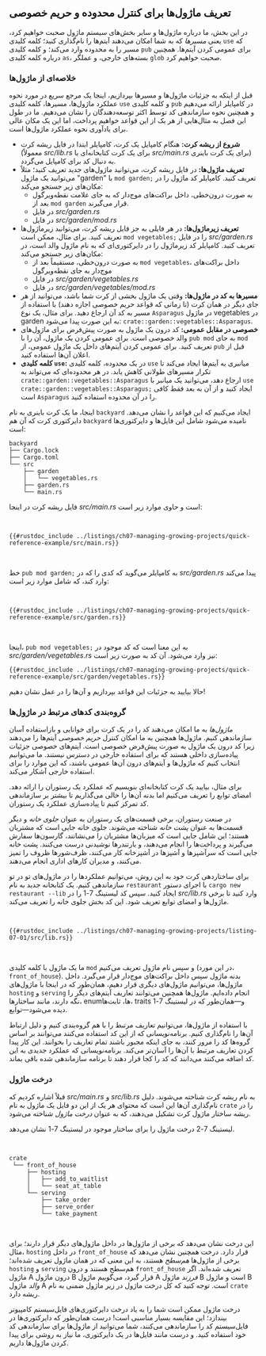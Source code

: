 ## تعریف ماژول‌ها برای کنترل محدوده و حریم خصوصی

در این بخش، ما درباره ماژول‌ها و سایر بخش‌های سیستم ماژول صحبت خواهیم کرد، یعنی _مسیرها_ که به شما امکان می‌دهند آیتم‌ها را نام‌گذاری کنید؛ کلمه کلیدی `use` که مسیر را به محدوده وارد می‌کند؛ و کلمه کلیدی `pub` برای عمومی کردن آیتم‌ها. همچنین درباره کلمه کلیدی `as`، بسته‌های خارجی، و عملگر `glob` صحبت خواهیم کرد.

### خلاصه‌ای از ماژول‌ها

قبل از اینکه به جزئیات ماژول‌ها و مسیرها بپردازیم، اینجا یک مرجع سریع در مورد نحوه عملکرد ماژول‌ها، مسیرها، کلمه کلیدی `use` و کلمه کلیدی `pub` در کامپایلر ارائه می‌دهیم و همچنین نحوه سازماندهی کد توسط اکثر توسعه‌دهندگان را نشان می‌دهیم. ما در طول این فصل به مثال‌هایی از هر یک از این قواعد خواهیم پرداخت، اما این یک مکان عالی برای یادآوری نحوه عملکرد ماژول‌ها است.

- **شروع از ریشه کرت:** هنگام کامپایل یک کرت، کامپایلر ابتدا در فایل ریشه کرت (معمولاً _src/lib.rs_ برای یک کرت کتابخانه‌ای یا _src/main.rs_ برای یک کرت باینری) به دنبال کد برای کامپایل می‌گردد.
- **تعریف ماژول‌ها:** در فایل ریشه کرت، می‌توانید ماژول‌های جدید تعریف کنید؛ مثلاً می‌توانید یک ماژول "garden" با `mod garden;` تعریف کنید. کامپایلر کد ماژول را در مکان‌های زیر جستجو می‌کند:
  - به صورت درون‌خطی، داخل براکت‌های موج‌دار که به جای علامت نقطه‌ویرگول بعد از `mod garden` قرار می‌گیرند.
  - در فایل _src/garden.rs_
  - در فایل _src/garden/mod.rs_
- **تعریف زیرماژول‌ها:** در هر فایلی به جز فایل ریشه کرت، می‌توانید زیرماژول‌ها تعریف کنید. برای مثال، ممکن است `mod vegetables;` را در فایل _src/garden.rs_ تعریف کنید. کامپایلر کد زیرماژول را در دایرکتوری‌ای که به نام ماژول والد است، در مکان‌های زیر جستجو می‌کند:
  - به صورت درون‌خطی، مستقیماً بعد از `mod vegetables`، داخل براکت‌های موج‌دار به جای نقطه‌ویرگول
  - در فایل _src/garden/vegetables.rs_
  - در فایل _src/garden/vegetables/mod.rs_
- **مسیرها به کد در ماژول‌ها:** وقتی یک ماژول بخشی از کرت شما باشد، می‌توانید از هر جای دیگر در همان کرت (تا زمانی که قواعد حریم خصوصی اجازه دهند) با استفاده از مسیر به کد آن ارجاع دهید. برای مثال، یک نوع `Asparagus` در ماژول vegetables در garden به این صورت پیدا می‌شود:
  `crate::garden::vegetables::Asparagus`.
- **خصوصی در مقابل عمومی:** کد درون یک ماژول به صورت پیش‌فرض برای ماژول‌های والد خصوصی است. برای عمومی کردن یک ماژول، آن را با `pub mod` به جای `mod` تعریف کنید. برای عمومی کردن آیتم‌های داخل یک ماژول عمومی، از `pub` قبل از اعلان آن‌ها استفاده کنید.
- **کلمه کلیدی `use`:** در یک محدوده، کلمه کلیدی `use` میانبری به آیتم‌ها ایجاد می‌کند تا تکرار مسیرهای طولانی کاهش یابد. در هر محدوده‌ای که می‌تواند به `crate::garden::vegetables::Asparagus` ارجاع دهد، می‌توانید یک میانبر با `use crate::garden::vegetables::Asparagus;` ایجاد کنید و از آن به بعد فقط کافی است `Asparagus` را در آن محدوده استفاده کنید.

اینجا، ما یک کرت باینری به نام `backyard` ایجاد می‌کنیم که این قواعد را نشان می‌دهد. دایرکتوری کرت که آن هم `backyard` نامیده می‌شود شامل این فایل‌ها و دایرکتوری‌ها است:

```text
backyard
├── Cargo.lock
├── Cargo.toml
└── src
    ├── garden
    │   └── vegetables.rs
    ├── garden.rs
    └── main.rs
```

فایل ریشه کرت در اینجا _src/main.rs_ است و حاوی موارد زیر است:

<Listing file-name="src/main.rs">

```rust,noplayground,ignore
{{#rustdoc_include ../listings/ch07-managing-growing-projects/quick-reference-example/src/main.rs}}
```

</Listing>

خط `pub mod garden;` به کامپایلر می‌گوید که کدی را که در _src/garden.rs_ پیدا می‌کند وارد کند، که شامل موارد زیر است:

<Listing file-name="src/garden.rs">

```rust,noplayground,ignore
{{#rustdoc_include ../listings/ch07-managing-growing-projects/quick-reference-example/src/garden.rs}}
```

</Listing>

اینجا، `pub mod vegetables;` به این معنا است که کد موجود در _src/garden/vegetables.rs_ نیز وارد می‌شود. آن کد به صورت زیر است:

```rust,noplayground,ignore
{{#rustdoc_include ../listings/ch07-managing-growing-projects/quick-reference-example/src/garden/vegetables.rs}}
```

حالا بیایید به جزئیات این قواعد بپردازیم و آن‌ها را در عمل نشان دهیم!

### گروه‌بندی کدهای مرتبط در ماژول‌ها

_ماژول‌ها_ به ما امکان می‌دهند کد را در یک کرت برای خوانایی و بازاستفاده آسان سازماندهی کنیم. ماژول‌ها همچنین به ما امکان کنترل _حریم خصوصی_ آیتم‌ها را می‌دهند زیرا کد درون یک ماژول به صورت پیش‌فرض خصوصی است. آیتم‌های خصوصی جزئیات پیاده‌سازی داخلی هستند که برای استفاده خارجی در دسترس نیستند. ما می‌توانیم انتخاب کنیم که ماژول‌ها و آیتم‌های درون آن‌ها عمومی باشند، که این موارد را برای استفاده خارجی آشکار می‌کند.

برای مثال، بیایید یک کرت کتابخانه‌ای بنویسیم که عملکرد یک رستوران را ارائه دهد. امضای توابع را تعریف می‌کنیم اما بدنه آن‌ها را خالی می‌گذاریم تا بیشتر بر سازماندهی کد تمرکز کنیم تا پیاده‌سازی عملکرد یک رستوران.

در صنعت رستوران، برخی قسمت‌های یک رستوران به عنوان _جلوی خانه_ و دیگر قسمت‌ها به عنوان _پشت خانه_ شناخته می‌شوند. جلوی خانه جایی است که مشتریان هستند؛ این شامل جایی است که میزبان‌ها مشتریان را می‌نشانند، گارسون‌ها سفارش می‌گیرند و پرداخت‌ها را انجام می‌دهند، و بارتندرها نوشیدنی درست می‌کنند. پشت خانه جایی است که سرآشپزها و آشپزها در آشپزخانه کار می‌کنند، ظرف‌شورها ظروف را تمیز می‌کنند، و مدیران کارهای اداری انجام می‌دهند.

برای ساختاردهی کرت خود به این روش، می‌توانیم عملکردها را در ماژول‌های تو در تو سازماندهی کنیم. یک کتابخانه جدید به نام `restaurant` با اجرای دستور `cargo new restaurant --lib` ایجاد کنید. سپس کد لیستینگ 7-1 را در _src/lib.rs_ وارد کنید تا برخی ماژول‌ها و امضای توابع تعریف شود. این کد بخش جلوی خانه را تعریف می‌کند.

<Listing number="7-1" file-name="src/lib.rs" caption="یک ماژول `front_of_house` که شامل ماژول‌های دیگر است که سپس شامل توابع می‌شوند">

```rust,noplayground
{{#rustdoc_include ../listings/ch07-managing-growing-projects/listing-07-01/src/lib.rs}}
```

</Listing>

ما یک ماژول با کلمه کلیدی `mod` و سپس نام ماژول تعریف می‌کنیم (در این مورد، `front_of_house`). بدنه ماژول سپس داخل براکت‌های موج‌دار قرار می‌گیرد. داخل ماژول‌ها، می‌توانیم ماژول‌های دیگری قرار دهیم، همان‌طور که در اینجا با ماژول‌های `hosting` و `serving` انجام داده‌ایم. ماژول‌ها همچنین می‌توانند تعاریف آیتم‌های دیگر را نگه دارند، مانند ساختارها، enumها، ثابت‌ها، traits و—همان‌طور که در لیستینگ 7-1 دیده می‌شود—توابع.

با استفاده از ماژول‌ها، می‌توانیم تعاریف مرتبط را با هم گروه‌بندی کنیم و دلیل ارتباط آن‌ها را نام‌گذاری کنیم. برنامه‌نویسانی که از این کد استفاده می‌کنند می‌توانند بر اساس گروه‌ها کد را مرور کنند، به جای اینکه مجبور باشند تمام تعاریف را بخوانند. این کار پیدا کردن تعاریف مرتبط با آن‌ها را آسان‌تر می‌کند. برنامه‌نویسانی که عملکرد جدیدی به این کد اضافه می‌کنند می‌دانند که کد را کجا قرار دهند تا برنامه سازماندهی شده باقی بماند.

### درخت ماژول

قبلاً اشاره کردیم که _src/main.rs_ و _src/lib.rs_ به نام ریشه کرت شناخته می‌شوند. دلیل نام‌گذاری آن‌ها این است که محتوای هر یک از این دو فایل یک ماژول به نام `crate` را در ریشه ساختار ماژول کرت تشکیل می‌دهند، که به عنوان _درخت ماژول_ شناخته می‌شود.

لیستینگ 7-2 درخت ماژول را برای ساختار موجود در لیستینگ 7-1 نشان می‌دهد.

<Listing number="7-2" caption="درخت ماژول برای کد موجود در لیستینگ 7-1">

```text
crate
 └── front_of_house
     ├── hosting
     │   ├── add_to_waitlist
     │   └── seat_at_table
     └── serving
         ├── take_order
         ├── serve_order
         └── take_payment
```

</Listing>

این درخت نشان می‌دهد که برخی از ماژول‌ها در داخل ماژول‌های دیگر قرار دارند؛ برای مثال، `hosting` در داخل `front_of_house` قرار دارد. درخت همچنین نشان می‌دهد که برخی از ماژول‌ها _هم‌سطح_ هستند، به این معنی که در همان ماژول تعریف شده‌اند؛ `hosting` و `serving` هم‌سطح هستند و درون `front_of_house` تعریف شده‌اند. اگر ماژول A درون ماژول B قرار گیرد، می‌گوییم ماژول A _فرزند_ ماژول B است و ماژول B _والد_ ماژول A است. توجه کنید که کل درخت ماژول در زیر ماژول ضمنی به نام `crate` ریشه دارد.

درخت ماژول ممکن است شما را به یاد درخت دایرکتوری‌های فایل‌سیستم کامپیوتر بیندازد؛ این مقایسه بسیار مناسبی است! درست همان‌طور که دایرکتوری‌ها در فایل‌سیستم کد را سازماندهی می‌کنند، شما می‌توانید از ماژول‌ها برای سازماندهی کد خود استفاده کنید. و درست مانند فایل‌ها در یک دایرکتوری، ما نیاز به روشی برای پیدا کردن ماژول‌ها داریم.
